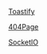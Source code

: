 [Toastify](https://github.com/apvarun/toastify-js?utm_source=cdnjs&utm_medium=cdnjs_link&utm_campaign=cdnjs_library#readme)

[404Page](https://flask.palletsprojects.com/en/1.1.x/patterns/errorpages/)

[SocketIO](https://github.com/aleixfortm/flask-chat/blob/main/main.py)
